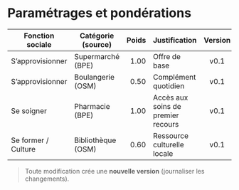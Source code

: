 ﻿# Paramétrages et pondérations

| Fonction sociale     | Catégorie (source) | Poids | Justification               | Version |
|----------------------|--------------------|------:|-----------------------------|:------:|
| S’approvisionner     | Supermarché (BPE)  | 1.00  | Offre de base               | v0.1   |
| S’approvisionner     | Boulangerie (OSM)  | 0.50  | Complément quotidien        | v0.1   |
| Se soigner           | Pharmacie (BPE)    | 1.00  | Accès aux soins de premier recours | v0.1 |
| Se former / Culture  | Bibliothèque (OSM) | 0.60  | Ressource culturelle locale | v0.1   |

> Toute modification crée une **nouvelle version** (journaliser les changements).